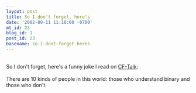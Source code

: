 ```yaml
---
layout: post
title: So I don't forget, here's
date: '2002-09-11 11:10:00 -0700'
mt_id: 23
blog_id: 1
post_id: 23
basename: so-i-dont-forget-heres
---
```

<br />So I don't forget, here's a funny joke I read on <a href="http://www.houseoffusion.com/hof/lists/CF_Talk.cfm">CF-Talk</a>:<br /><br />There are 10 kinds of people in this world: those who understand binary and those who don't.<br /><br /><br />
